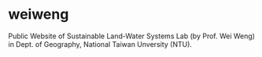 # weiweng
Public Website of Sustainable Land-Water Systems Lab (by Prof. Wei Weng) in Dept. of Geography, National Taiwan Unversity (NTU).
